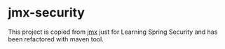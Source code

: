 # jmx-security

This project is copied from [jmx](https://github.com/jmix-framework/jmix) just for Learning Spring Security and has been refactored with maven tool.